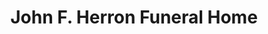 ---
title: "John F. Herron Funeral Home"
url: /bethlehem/john-f-herron-funeral-home/
shop: funeral directors
---